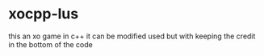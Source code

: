 # xocpp-lus                               
this an xo game in c++ it can be modified used but with keeping the credit in the bottom of the code 
